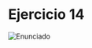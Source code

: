 # Ejercicio 14

![Enunciado](https://github.com/Lukas-De-Angelis-Riva/Estructura-Assembly/blob/master/Ejercicio14/Enunciado.JPG)
